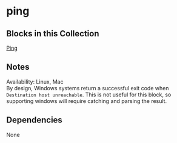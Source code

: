 ping
=======

Blocks in this Collection
-------------------------
[Ping](docs/ping_block.md)

Notes
-----
Availability: Linux, Mac  
By design, Windows systems return a successful exit code when `Destination host unreachable`. This is not useful for this block, so supporting windows will require catching and parsing the result.

Dependencies
------------
None
